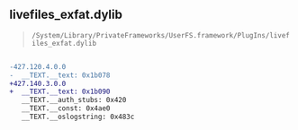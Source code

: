 ## livefiles_exfat.dylib

> `/System/Library/PrivateFrameworks/UserFS.framework/PlugIns/livefiles_exfat.dylib`

```diff

-427.120.4.0.0
-  __TEXT.__text: 0x1b078
+427.140.3.0.0
+  __TEXT.__text: 0x1b090
   __TEXT.__auth_stubs: 0x420
   __TEXT.__const: 0x4ae0
   __TEXT.__oslogstring: 0x483c

```

